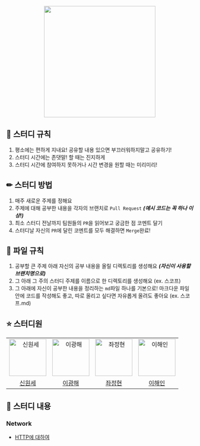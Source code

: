 <p align = "center">
  <img src="https://user-images.githubusercontent.com/62709718/168315729-4e54ff13-4aed-429e-9e45-11d244f77804.jpeg" width="300px" height=auto />
</p>

## 📝 스터디 규칙
1. 평소에는 편하게 지내요! 공유할 내용 있으면 부끄러워하지말고 공유하기!
2. 스터디 시간에는 존댓말! 할 때는 진지하게
3. 스터디 시간에 참여하지 못하거나 시간 변경을 원할 때는 미리미리!

## ✏ 스터디 방법
1. 매주 새로운 주제를 정해요
2. 주제에 대해 공부한 내용을 각자의 브랜치로 `Pull Request` ***(예시 코드는 꼭 하나 이상!)***
3. 최소 스터디 전날까지 팀원들의 `PR`을 읽어보고 궁금한 점 코멘트 달기
4. 스터디날 자신의 `PR`에 달린 코멘트를 모두 해결하면 `Merge`완료!

## 📂 파일 규칙
1. 공부할 큰 주제 아래 자신의 공부 내용을 올릴 디렉토리를 생성해요 ***(자신이 사용할 브랜치명으로)***
2. 그 아래 그 주의 스터디 주제를 이름으로 한 디렉토리를 생성해요 (ex. 스코프)
3. 그 아래에 자신이 공부한 내용을 정리하는 `md`파일 하나를 기본으로! 마크다운 파일 안에 코드를 작성해도 좋고, 따로 올리고 싶다면 자유롭게 올려도 좋아요 (ex. 스코프.md)

## ⭐️ 스터디원
<table>
  <tr>
    <td align="center">
      <img src="https://user-images.githubusercontent.com/62709718/198602718-768be0bc-5cb4-4df3-be8d-3289c4f691db.jpg" width="100px;" alt="신원세"/>
    </td>
    <td align="center">
      <img src="https://avatars.githubusercontent.com/u/62276222?v=4" width="100px;" alt="이광해"/>
    </td>
    <td align="center">
      <img src="" width="100px;" alt="좌정현"/>
    </td>    
    <td align="center">
      <img src="https://avatars.githubusercontent.com/u/63691786?v=4" width="100px;" alt="이해인"/>
    </td>
  </tr>
  <tr>    
    <td align="center">
      <a href="https://github.com/shinwonse">
        <div>신원세</div>
      </a>
    </td>
    <td align="center">
      <a href="">
        <div>이광해</div>
      </a>
    </td>
    <td align="center">
      <a href="">
        <div>좌정현</div>
      </a>
    </td>    
    <td align="center">
      <a href="https://github.com/Haen1231">
        <div>이해인</div>
      </a>
    </td>
  </tr>
</table>

## 💾 스터디 내용
### Network
- [HTTP에 대하여]()
